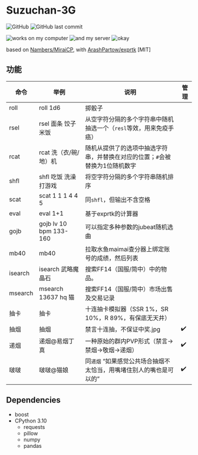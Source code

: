 # Suzuchan-3G

![GitHub](https://img.shields.io/github/license/Suzuco/Suzuchan-3g)
![GitHub last commit](https://img.shields.io/github/last-commit/Suzuco/Suzuchan-3g)

![works on my computer](https://img.shields.io/badge/works%20on-my%20computer-blueviolet)
![and my server](https://img.shields.io/badge/also%20works%20on-my%20cloud%20server-blue)
![okay](https://img.shields.io/badge/which%20is-fucking%20great%21-brightgreen)

based on [Nambers/MiraiCP](https://github.com/Nambers/MiraiCP), with [ArashPartow/exprtk](https://github.com/ArashPartow/exprtk) [MIT]

## 功能

| 命令      | 举例                     | 说明                                       | 管理  |
|---------|------------------------|------------------------------------------|-----|
| roll    | roll 1d6               | 掷骰子                                      ||
| rsel    | rsel 面条 饺子 米饭          | 从空字符分隔的多个字符串中随机抽选一个（`resl`等效，用来免疫手癌）     ||
| rcat    | rcat 洗（衣/碗/地）机         | 随机从提供了的选项中抽选字符串，并替换在对应的位置；`#`会被替换为1位随机数字 ||
| shfl    | shfl 吃饭 洗澡 打游戏         | 将空字符分隔的多个字符串随机排序                         ||
| scat    | scat 1 1 1 4 4 5       | 同`shfl`，但输出不含空格                          ||
| eval    | eval 1+1               | 基于exprtk的计算器                             ||
| gojb    | gojb lv 10 bpm 133-160 | 可以指定多种参数的jubeat随机选曲                      ||
| mb40    | mb40                   | 拉取水鱼maimai查分器上绑定账号的成绩，然后列表               ||
| isearch | isearch 武略魔晶石          | 搜索FF14（国服/简中）中的物品。                       |
| msearch | msearch 13637 hq 猫     | 搜索FF14（国服/简中）市场出售及交易记录                   |
| 抽卡      | 抽卡                     | 十连抽卡模拟器（SSR 1%，SR 10%，R 89%，有保底无天井）      ||
| 抽烟      | 抽烟                     | 禁言十连抽，不保证中奖.jpg                          | ✔️  |
| 递烟      | 递烟@易烟丁真                | 一种原始的群内PVP形式（禁言->禁烟->敬烟->递烟）             | ✔️  |
| 啵啵      | 啵啵@猫娘                  | 同`递烟` “如果感觉公共场合抽烟不太恰当，用嘴堵住别人的嘴也是可以的”     | ✔️  |

## Dependencies

- boost
- CPython 3.10
  - requests
  - pillow
  - numpy
  - pandas
